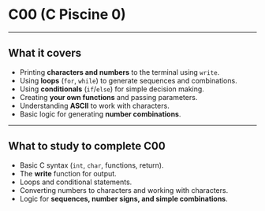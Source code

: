 # C00 (C Piscine 0)

---

## What it covers

- Printing **characters and numbers** to the terminal using `write`.  
- Using **loops** (`for`, `while`) to generate sequences and combinations.  
- Using **conditionals** (`if`/`else`) for simple decision making.  
- Creating **your own functions** and passing parameters.  
- Understanding **ASCII** to work with characters.  
- Basic logic for generating **number combinations**.

---

## What to study to complete C00

- Basic C syntax (`int`, `char`, functions, return).  
- The **write** function for output.  
- Loops and conditional statements.  
- Converting numbers to characters and working with characters.  
- Logic for **sequences, number signs, and simple combinations**.
